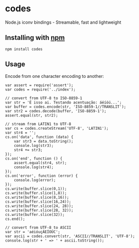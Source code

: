 # codes

Node.js iconv bindings - Streamable, fast and lightweight

## Installing with [npm](http://npmjs.org/)

	npm install codes

## Usage

Encode from one character encoding to another:

	var assert = require('assert');
	var codes = require('../index');

	// convert from UTF-8 to ISO-8859-1
	var str = 'É isso ai. Testando acentuação: áéíóú...';
	var buffer = codes.encode(str, 'ISO-8859-1//TRANSLIT');
	var str2 = codes.decode(buffer, 'ISO-8859-1');
	assert.equal(str, str2);

	// stream from LATIN1 to UTF-8 
	var cs = codes.createStream('UTF-8', 'LATIN1');
	var str4 = '';
	cs.on('data', function (data) {
		var str3 = data.toString();
		console.log(str3);
		str4 += str3;
	});
	cs.on('end', function () {
		assert.equal(str4, str);
		console.log(str4);
	});
	cs.on('error', function (error) {
		console.log(error);
	});
	cs.write(buffer.slice(0,1));
	cs.write(buffer.slice(1,8));
	cs.write(buffer.slice(8,16));
	cs.write(buffer.slice(16,24));
	cs.write(buffer.slice(24, 28));
	cs.write(buffer.slice(28, 32));
	cs.write(buffer.slice(32));
	cs.end();

	// convert from UTF-8 to ASCII
	var str = 'aéióuçÁEÍOÚC';
	var ascii = codes.convert(str, 'ASCII//TRANSLIT', 'UTF-8');
	console.log(str + ' => ' + ascii.toString());
